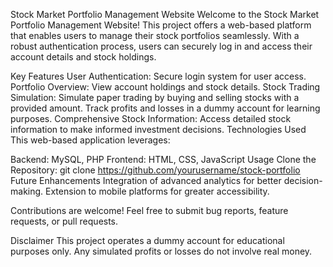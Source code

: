 Stock Market Portfolio Management Website
Welcome to the Stock Market Portfolio Management Website! This project offers a web-based platform that enables users to manage their stock portfolios seamlessly. With a robust authentication process, users can securely log in and access their account details and stock holdings.

Key Features
User Authentication: Secure login system for user access.
Portfolio Overview: View account holdings and stock details.
Stock Trading Simulation: Simulate paper trading by buying and selling stocks with a provided amount. Track profits and losses in a dummy account for learning purposes.
Comprehensive Stock Information: Access detailed stock information to make informed investment decisions.
Technologies Used
This web-based application leverages:

Backend: MySQL, PHP
Frontend: HTML, CSS, JavaScript
Usage
Clone the Repository: git clone https://github.com/yourusername/stock-portfolio
Future Enhancements
Integration of advanced analytics for better decision-making.
Extension to mobile platforms for greater accessibility.

Contributions are welcome! Feel free to submit bug reports, feature requests, or pull requests.

Disclaimer
This project operates a dummy account for educational purposes only. Any simulated profits or losses do not involve real money.
